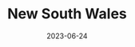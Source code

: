 ---
title: "New South Wales"
cc-type: state
capital:
  - Sydney
cities:
  - Laurieton
  - Port Macquarie
  - Sydney
country:
  - Australia
date: 2023-06-24
hashtag: new-south-wales
tags:
  - state
---